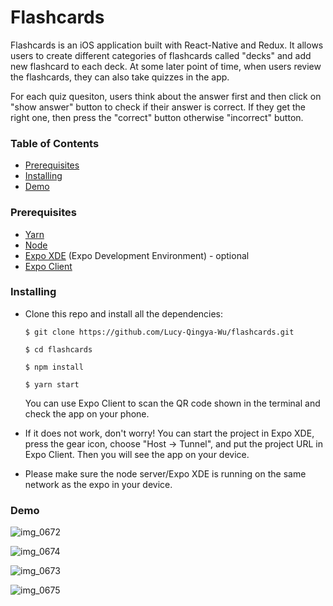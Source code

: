 # Flashcards

Flashcards is an iOS application built with React-Native and Redux. It allows users to create different categories of flashcards called "decks" and add new flashcard to each deck. At some later point of time, when users review the flashcards, they can also take quizzes in the app.


For each quiz quesiton, users think about the answer first and then click on "show answer" button to check if their answer is correct. If they get the right one, then press the "correct" button otherwise "incorrect" button.

### Table of Contents
* [Prerequisites](#prerequisites)
* [Installing](#installing)
* [Demo](#demo)

### Prerequisites

* [Yarn](https://www.npmjs.com/package/yarn)
* [Node](https://nodejs.org/en/)
* [Expo XDE](https://docs.expo.io/versions/latest/introduction/installation.html) (Expo Development Environment) - optional
* [Expo Client](https://itunes.apple.com/us/app/expo-client/id982107779?mt=8)



### Installing

* Clone this repo and install all the dependencies:

	```
	$ git clone https://github.com/Lucy-Qingya-Wu/flashcards.git

	$ cd flashcards

	$ npm install

	$ yarn start

	```

  You can use Expo Client to scan the QR code shown in the terminal and check the app on your phone.



* If it does not work, don't worry! You can start the project in Expo XDE, press the gear icon, choose "Host -> Tunnel", and put the project URL in Expo Client. Then you will see the app on your device.

* Please make sure the node server/Expo XDE is running on the same network as the expo in your device.





### Demo

![img_0672](https://user-images.githubusercontent.com/12717064/36928814-52f1cb9a-1e57-11e8-95e0-e3329941e24b.jpeg)

![img_0674](https://user-images.githubusercontent.com/12717064/36928853-9b9ae84a-1e57-11e8-90d4-386973d25a0a.jpeg)

![img_0673](https://user-images.githubusercontent.com/12717064/36928855-9d65d46e-1e57-11e8-89de-1f6799d44845.jpeg)

![img_0675](https://user-images.githubusercontent.com/12717064/36928856-9ed6736c-1e57-11e8-9464-e4c23345a446.jpeg)


